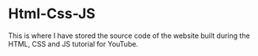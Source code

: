 # Html-Css-JS
This is where I have stored the source code of the website built during the HTML, CSS and JS tutorial for YouTube.
